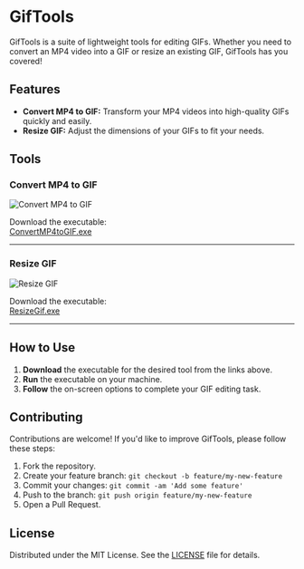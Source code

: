 # GifTools

GifTools is a suite of lightweight tools for editing GIFs. Whether you need to convert an MP4 video into a GIF or resize an existing GIF, GifTools has you covered!

## Features

- **Convert MP4 to GIF:** Transform your MP4 videos into high-quality GIFs quickly and easily.
- **Resize GIF:** Adjust the dimensions of your GIFs to fit your needs.

## Tools

### Convert MP4 to GIF

![Convert MP4 to GIF](https://github.com/user-attachments/assets/71a51a89-cfcd-4efa-8d33-a7b8de91bd1d)

Download the executable:  
[ConvertMP4toGIF.exe](https://github.com/Kavex/GifTools/releases/download/ConvertMP4toGIF/ConvertMP4toGIF.exe)

---

### Resize GIF

![Resize GIF](https://github.com/user-attachments/assets/a771da36-dc46-4274-aaaf-ae6fad65af01)

Download the executable:  
[ResizeGif.exe](https://github.com/Kavex/GifTools/releases/download/ResizeGif/ResizeGif.exe)

---

## How to Use

1. **Download** the executable for the desired tool from the links above.
2. **Run** the executable on your machine.
3. **Follow** the on-screen options to complete your GIF editing task.

## Contributing

Contributions are welcome! If you'd like to improve GifTools, please follow these steps:

1. Fork the repository.
2. Create your feature branch: `git checkout -b feature/my-new-feature`
3. Commit your changes: `git commit -am 'Add some feature'`
4. Push to the branch: `git push origin feature/my-new-feature`
5. Open a Pull Request.

## License

Distributed under the MIT License. See the [LICENSE](LICENSE) file for details.
